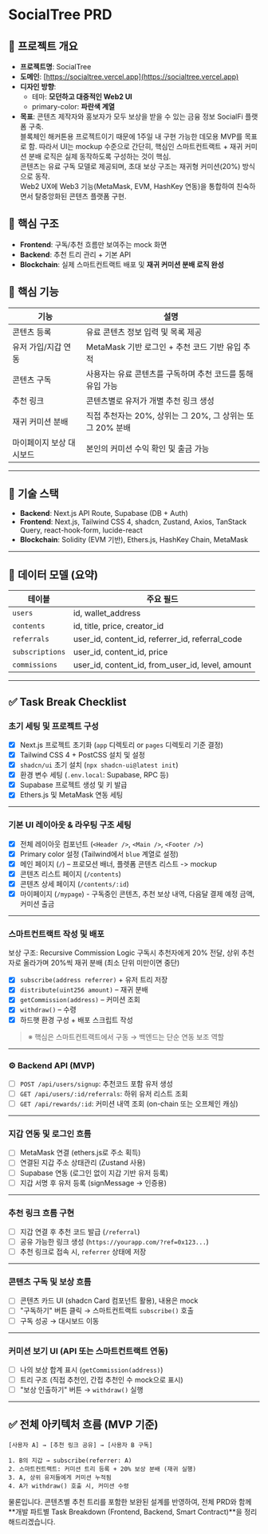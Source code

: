# SocialTree PRD

## 🎯 프로젝트 개요

- **프로젝트명**: SocialTree
- **도메인**: [https://socialtree.vercel.app](https://socialtree.vercel.app)
- **디자인 방향**:
  - 테마: **모던하고 대중적인 Web2 UI**
  - primary-color: **파란색 계열**
- **목표**: 콘텐츠 제작자와 홍보자가 모두 보상을 받을 수 있는 금융 정보 SocialFi 플랫폼 구축.  
  블록체인 해커톤용 프로젝트이기 때문에 1주일 내 구현 가능한 데모용 MVP를 목표로 함. 따라서 UI는 mockup 수준으로 간단히, 핵심인 스마트컨트랙트 + 재귀 커미션 분배 로직은 실제 동작하도록 구성하는 것이 핵심.  
  콘텐츠는 유료 구독 모델로 제공되며, 초대 보상 구조는 재귀형 커미션(20%) 방식으로 동작.  
  Web2 UX에 Web3 기능(MetaMask, EVM, HashKey 연동)을 통합하여 친숙하면서 탈중앙화된 콘텐츠 플랫폼 구현.

## 🧱 핵심 구조

- **Frontend**: 구독/추천 흐름만 보여주는 mock 화면
- **Backend**: 추천 트리 관리 + 기본 API
- **Blockchain**: 실제 스마트컨트랙트 배포 및 **재귀 커미션 분배 로직 완성**

## 🧩 핵심 기능

| 기능                     | 설명                                                       |
| ------------------------ | ---------------------------------------------------------- |
| 콘텐츠 등록              | 유료 콘텐츠 정보 입력 및 목록 제공                         |
| 유저 가입/지갑 연동      | MetaMask 기반 로그인 + 추천 코드 기반 유입 추적            |
| 콘텐츠 구독              | 사용자는 유료 콘텐츠를 구독하며 추천 코드를 통해 유입 가능 |
| 추천 링크                | 콘텐츠별로 유저가 개별 추천 링크 생성                      |
| 재귀 커미션 분배         | 직접 추천자는 20%, 상위는 그 20%, 그 상위는 또 그 20% 분배 |
| 마이페이지 보상 대시보드 | 본인의 커미션 수익 확인 및 출금 가능                       |

---

## 🔧 기술 스택

- **Backend**: Next.js API Route, Supabase (DB + Auth)
- **Frontend**: Next.js, Tailwind CSS 4, shadcn, Zustand, Axios, TanStack Query, react-hook-form, lucide-react
- **Blockchain**: Solidity (EVM 기반), Ethers.js, HashKey Chain, MetaMask

---

## 📂 데이터 모델 (요약)

| 테이블          | 주요 필드                                        |
| --------------- | ------------------------------------------------ |
| `users`         | id, wallet_address                               |
| `contents`      | id, title, price, creator_id                     |
| `referrals`     | user_id, content_id, referrer_id, referral_code  |
| `subscriptions` | user_id, content_id, price                       |
| `commissions`   | user_id, content_id, from_user_id, level, amount |

---

## ✅ Task Break Checklist

### 초기 세팅 및 프로젝트 구성

- [x] Next.js 프로젝트 초기화 (`app` 디렉토리 or `pages` 디렉토리 기준 결정)
- [x] Tailwind CSS 4 + PostCSS 설치 및 설정
- [x] `shadcn/ui` 초기 설치 (`npx shadcn-ui@latest init`)
- [x] 환경 변수 세팅 (`.env.local`: Supabase, RPC 등)
- [x] Supabase 프로젝트 생성 및 키 발급
- [x] Ethers.js 및 MetaMask 연동 세팅

---

### 기본 UI 레이아웃 & 라우팅 구조 세팅

- [x] 전체 레이아웃 컴포넌트 (`<Header />`, `<Main />`, `<Footer />`)
- [x] Primary color 설정 (Tailwind에서 `blue` 계열로 설정)
- [x] 메인 페이지 (`/`) – 프로모션 배너, 플렛폼 콘텐츠 리스트 -> mockup
- [x] 콘텐츠 리스트 페이지 (`/contents`)
- [x] 콘텐츠 상세 페이지 (`/contents/:id`)
- [x] 마이페이지 (`/mypage`) - 구독중인 콘텐츠, 추천 보상 내역, 다음달 결제 예정 금액, 커미션 출금

---

### 스마트컨트랙트 작성 및 배포

보상 구조: Recursive Commission Logic
구독시 추천자에게 20% 전달, 상위 추천자로 올라가며 20%씩 재귀 분배 (최소 단위 미만이면 중단)

- [x] `subscribe(address referrer)` + 유저 트리 저장
- [x] `distribute(uint256 amount)` – 재귀 분배
- [x] `getCommission(address)` – 커미션 조회
- [x] `withdraw()` – 수령
- [x] 하드햇 환경 구성 + 배포 스크립트 작성

> ※ 핵심은 스마트컨트랙트에서 구동 → 백엔드는 단순 연동 보조 역할

---

### ⚙ Backend API (MVP)

- [ ] `POST /api/users/signup`: 추천코드 포함 유저 생성
- [ ] `GET /api/users/:id/referrals`: 하위 유저 리스트 조회
- [ ] `GET /api/rewards/:id`: 커미션 내역 조회 (on-chain 또는 오프체인 캐싱)

---

### 지갑 연동 및 로그인 흐름

- [ ] MetaMask 연결 (ethers.js로 주소 획득)
- [ ] 연결된 지갑 주소 상태관리 (Zustand 사용)
- [ ] Supabase 연동 (로그인 없이 지갑 기반 유저 등록)
- [ ] 지갑 서명 후 유저 등록 (signMessage → 인증용)

---

### 추천 링크 흐름 구현

- [ ] 지갑 연결 후 추천 코드 발급 (`/referral`)
- [ ] 공유 가능한 링크 생성 (`https://yourapp.com/?ref=0x123...`)
- [ ] 추천 링크로 접속 시, `referrer` 상태에 저장

---

### 콘텐츠 구독 및 보상 흐름

- [ ] 콘텐츠 카드 UI (shadcn Card 컴포넌트 활용), 내용은 mock
- [ ] "구독하기" 버튼 클릭 → 스마트컨트랙트 `subscribe()` 호출
- [ ] 구독 성공 → 대시보드 이동

---

### 커미션 보기 UI (API 또는 스마트컨트랙트 연동)

- [ ] 나의 보상 합계 표시 (`getCommission(address)`)
- [ ] 트리 구조 (직접 추천인, 간접 추천인 수 mock으로 표시)
- [ ] "보상 인출하기" 버튼 → `withdraw()` 실행

---

## ✅ 전체 아키텍처 흐름 (MVP 기준)

```plaintext
[사용자 A] → [추천 링크 공유] → [사용자 B 구독]

1. B의 지갑 → subscribe(referrer: A)
2. 스마트컨트랙트: 커미션 트리 등록 + 20% 보상 분배 (재귀 실행)
3. A, 상위 유저들에게 커미션 누적됨
4. A가 withdraw() 호출 시, 커미션 수령
```

물론입니다. 콘텐츠별 추천 트리를 포함한 보완된 설계를 반영하여, 전체 PRD와 함께 **개발 파트별 Task Breakdown (Frontend, Backend, Smart Contract)**을 정리해드리겠습니다.
